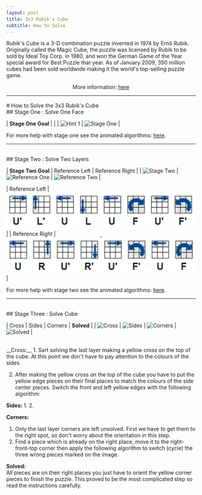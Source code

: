 ```yaml
---
layout: post
title: 3x3 Rubik's Cube
subtitle: How to Solve
---
```


<div style="border-bottom:1px solid black">
<p>
Rubik's Cube is a 3-D combination puzzle invented in 1974 by Ernő Rubik. Originally called the Magic Cube, the puzzle was licensed by Rubik to be sold by Ideal Toy Corp. in 1980, and won the German Game of the Year special award for Best Puzzle that year. As of January 2009, 350 million cubes had been sold worldwide making it the world's top-selling puzzle game.
</p>
<p style="text-align:center"> More information: <a href="http://simplyadvanced.net/blog/cheat-sheet-for-windows-command-prompt/">here</a></p>

</div>

<br>
# How to Solve the 3x3 Rubik's Cube
<br>
## Stage One : Solve One Face

| __Stage One Goal__ | |
| ![Hint 1](https://ruwix.com/pics/solution/01.png) | ![Stage One](https://ruwix.com/pics/solution/03.png) | 

For more help with stage one see the animated algorithms: [here](
https://ruwix.com/the-rubiks-cube/how-to-solve-the-rubiks-cube-beginners-method/step-1-first-layer-edges/).

____
<br>
## Stage Two : Solve Two Layers

| __Stage Two Goal__ | Reference Left | Reference Right |
| ![Stage Two](https://ruwix.com/pics/solution/07.png) | ![Reference One](https://ruwix.com/pics/solution/09.png) | ![Reference Two](https://ruwix.com/pics/solution/08.png) |

| Reference Left | <img src="/img/rubik_stage_2_ref_left.png" style="border:px solid black" /> |
| Reference Right | <img src="/img/rubik_stage_2_ref_right.png" style="border:px solid black" /> |

For more help with stage two see the animated algorithms: [here](https://ruwix.com/the-rubiks-cube/how-to-solve-the-rubiks-cube-beginners-method/step3-second-layer-f2l/).

___
<br>
## Stage Three : Solve Cube

| Cross | Sides | Corners | __Solved__ |
| ![Cross](https://ruwix.com/pics/solution/12.png) | ![Sides](https://ruwix.com/pics/solution/13.png) | ![Corners](https://ruwix.com/pics/solution/16.png) | ![Solved](https://ruwix.com/pics/solution/17.png) |

<br>
__Cross:__
1. Sart solving the last layer making a yellow cross on the top of the cube. At this point we don't have to pay attention to the colours of the sides.

2. After making the yellow cross on the top of the cube you have to put the yellow edge pieces on their final places to match the colours of the side center pieces. Switch the front and left yellow edges with the following algorithm:

__Sides:__
1. 
2. 

__Corners:__
1. Only the last layer corners are left unsolved. First we have to get them to the right spot, so don't worry about the orientation in this step.
2. Find a piece which is already on the right place, move it to the right-front-top corner then apply the following algorithm to switch (cycle) the three wrong pieces marked on the image.

__Solved:__<br>
All pieces are on their right places you just have to orient the yellow corner pieces to finish the puzzle. This proved to be the most complicated step so read the instructions carefully.


